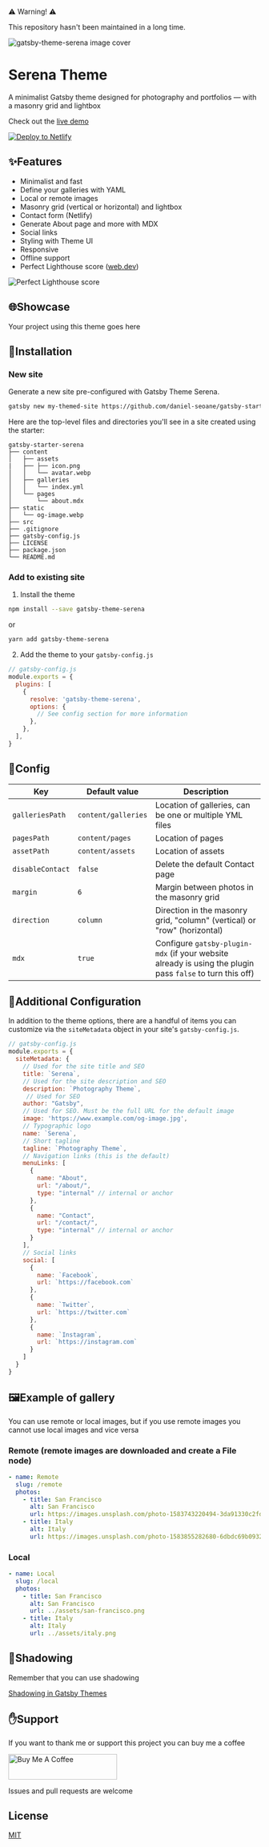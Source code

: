 ⚠️ Warning! ⚠️

This repository hasn't been maintained in a long time.

![gatsby-theme-serena image cover](https://media.publit.io/file/gatsbyThemeSerena/serena-theme-cover.png)

# Serena Theme

A minimalist Gatsby theme designed for photography and portfolios — with a masonry grid and lightbox

Check out the [live demo](https://gatsby-theme-serena-demo.netlify.com)

[![Deploy to Netlify](https://www.netlify.com/img/deploy/button.svg)](https://app.netlify.com/start/deploy?repository=https://github.com/daniel-seoane/gatsby-starter-serena)

## ✨Features

- Minimalist and fast
- Define your galleries with YAML
- Local or remote images
- Masonry grid (vertical or horizontal) and lightbox
- Contact form (Netlify)
- Generate About page and more with MDX
- Social links
- Styling with Theme UI
- Responsive
- Offline support
- Perfect Lighthouse score ([web.dev](https://web.dev))

![Perfect Lighthouse score](https://media.publit.io/file/gatsbyThemeSerena/serena-perfect-score-lighthouse.png )

## 🌐Showcase

Your project using this theme goes here

## 🚀Installation

### New site

Generate a new site pre-configured with Gatsby Theme Serena.

```sh
gatsby new my-themed-site https://github.com/daniel-seoane/gatsby-starter-serena
```

Here are the top-level files and directories you'll see in a site created using the starter:

```text
gatsby-starter-serena
├── content
│   ├── assets
|   ├── ├── icon.png
│   │   └── avatar.webp
│   ├── galleries
│   │   └── index.yml
│   └── pages
│       └── about.mdx
├── static
│   └── og-image.webp
├── src
├── .gitignore
├── gatsby-config.js
├── LICENSE
├── package.json
└── README.md
```

### Add to existing site

1. Install the theme

```sh
npm install --save gatsby-theme-serena
```

or

```sh
yarn add gatsby-theme-serena
```

2. Add the theme to your `gatsby-config.js`

```javascript
// gatsby-config.js
module.exports = {
  plugins: [
    {
      resolve: 'gatsby-theme-serena',
      options: {
        // See config section for more information
      },
    },
  ],
}
```

## 📝Config

| Key              | Default value       | Description                                                                                               |
| ---------------- | ------------------- | --------------------------------------------------------------------------------------------------------- |
| `galleriesPath`  | `content/galleries` | Location of galleries, can be one or multiple YML files                                                   |
| `pagesPath`      | `content/pages`     | Location of pages                                                                                         |
| `assetPath`      | `content/assets`    | Location of assets                                                                                        |
| `disableContact` | `false`             | Delete the default Contact page                                                                           |
| `margin`         | `6`                 | Margin between photos in the masonry grid                                                                 |
| `direction`      | `column`            | Direction in the masonry grid, "column" (vertical) or "row" (horizontal)                                  |
| `mdx`            | `true`              | Configure `gatsby-plugin-mdx` (if your website already is using the plugin pass `false` to turn this off) |

## 📝Additional Configuration

In addition to the theme options, there are a handful of items you can customize via the `siteMetadata` object in your site's `gatsby-config.js`.

```javascript
// gatsby-config.js
module.exports = {
  siteMetadata: {
    // Used for the site title and SEO
    title: `Serena`,
    // Used for the site description and SEO
    description: `Photography Theme`,
     // Used for SEO
    author: "Gatsby",
    // Used for SEO. Must be the full URL for the default image
    image: 'https://www.example.com/og-image.jpg',
    // Typographic logo
    name: `Serena`,
    // Short tagline
    tagline: `Photography Theme`,
    // Navigation links (this is the default)
    menuLinks: [
      {
        name: "About",
        url: "/about/",
        type: "internal" // internal or anchor
      },
      {
        name: "Contact",
        url: "/contact/",
        type: "internal" // internal or anchor
      }
    ],
    // Social links
    social: [
      {
        name: `Facebook`,
        url: `https://facebook.com`
      },
      {
        name: `Twitter`,
        url: `https://twitter.com`
      },
      {
        name: `Instagram`,
        url: `https://instagram.com`
      }
    ]
  }
}
```

## 🖼️Example of gallery

You can use remote or local images, but if you use remote images you cannot use local images and vice versa

### Remote (remote images are downloaded and create a File node)

```yml
- name: Remote
  slug: /remote
  photos:
    - title: San Francisco
      alt: San Francisco
      url: https://images.unsplash.com/photo-1583743220494-3da91330c2fd?ixlib=rb-1.2.1&ixid=eyJhcHBfaWQiOjEyMDd9&auto=format&fit=crop&w=1001&q=80
    - title: Italy
      alt: Italy
      url: https://images.unsplash.com/photo-1583855282680-6dbdc69b0932?ixlib=rb-1.2.1&ixid=eyJhcHBfaWQiOjEyMDd9&auto=format&fit=crop&w=934&q=80
```

### Local

```yml
- name: Local
  slug: /local
  photos:
    - title: San Francisco
      alt: San Francisco
      url: ../assets/san-francisco.png
    - title: Italy
      alt: Italy
      url: ../assets/italy.png
```

## 👥Shadowing

Remember that you can use shadowing

[Shadowing in Gatsby Themes](https://www.gatsbyjs.org/docs/themes/shadowing/)

## ✋Support

If you want to thank me or support this project you can buy me a coffee

<a href="https://www.buymeacoffee.com/3fw5qHM" target="_blank"><img src="https://cdn.buymeacoffee.com/buttons/default-orange.png" alt="Buy Me A Coffee" style="height: 51px !important;width: 217px !important;" ></a>

Issues and pull requests are welcome

## License

[MIT](LICENSE)
